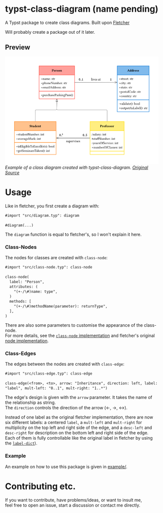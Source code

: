 # typst-class-diagram (name pending)

A Typst package to create class diagrams. Built upon [Fletcher](https://typst.app/universe/package/fletcher/)

Will probably create a package out of it later.

## Preview
![example](example/example.png)
*Example of a class diagram created with typst-class-diagram. [Original Source](https://www.drawio.com/blog/uml-class-diagrams)*

# Usage

Like in fletcher, you first create a diagram with:
```typ
#import "src/diagram.typ": diagram

#diagram(...)
```
The `diagram` function is equal to fletcher's, so I won't explain it here.

### Class-Nodes

The nodes for classes are created with `class-node`:
```typ
#import "src/class-node.typ": class-node

class-node(
  label: "Person",
  attributes: (
    "(+-/\#)name: type",
  )
  methods: [
    "(+-/\#)methodName(parameter): returnType",
  ],
)
```
There are also some parameters to customise the appearance of the class-node.\
For more details, see the [`class-node` implementation](src/class-node.typ#L84)
and fletcher's original [node implementation](https://github.com/Jollywatt/typst-fletcher/blob/main/src/node.typ#L221).

### Class-Edges

The edges between the nodes are created with `class-edge`:
```typ
#import "src/class-edge.typ": class-edge

class-edge(<from>, <to>, arrow: "Inheritance", direction: left, label: "label", mult-left: "0..1", mult-right: "1..*")
```
The edge's design is given with the `arrow` parameter. It takes the name of the relationship as string.\
The `direction` controls the direction of the arrow (<-, ->, <->).

Instead of one label as the original fletcher implementation, there are now six different labels: a centered `label`, a `mult-left` and `mult-right` for multiplicity on the top left and right side of the edge, and a `desc-left` and `desc-right` for description on the bottom left and right side of the edge.\
Each of them is fully controllable like the original label in fletcher by using the [`label-dict`](src/class-edge.typ#L49)).

### Example

An example on how to use this package is given in [example/](example/example.typ).


# Contributing etc.

If you want to contribute, have problems/ideas, or want to insult me,\
feel free to open an issue, start a discussion or contact me directly.